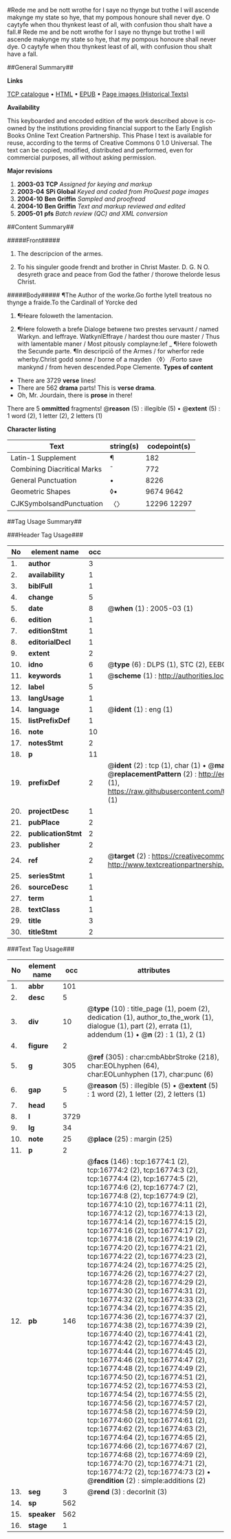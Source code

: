 #Rede me and be nott wrothe for I saye no thynge but trothe I will ascende makynge my state so hye, that my pompous honoure shall never dye. O caytyfe when thou thynkest least of all, with confusion thou shalt have a fall.#
Rede me and be nott wrothe for I saye no thynge but trothe I will ascende makynge my state so hye, that my pompous honoure shall never dye. O caytyfe when thou thynkest least of all, with confusion thou shalt have a fall.

##General Summary##

**Links**

[TCP catalogue](http://www.ota.ox.ac.uk/tcp/)  • 
[HTML](http://tei.it.ox.ac.uk/tcp/Texts-HTML/free/A04/A04489.html)  • 
[EPUB](http://tei.it.ox.ac.uk/tcp/Texts-EPUB/free/A04/A04489.epub) • 
[Page images (Historical Texts)](https://data.historicaltexts.jisc.ac.uk/view?pubId=eebo-99851500e&pageId=eebo-99851500e-16774-1)

**Availability**

This keyboarded and encoded edition of the
	       work described above is co-owned by the institutions
	       providing financial support to the Early English Books
	       Online Text Creation Partnership. This Phase I text is
	       available for reuse, according to the terms of Creative
	       Commons 0 1.0 Universal. The text can be copied,
	       modified, distributed and performed, even for
	       commercial purposes, all without asking permission.

**Major revisions**

1. __2003-03__ __TCP__ *Assigned for keying and markup*
1. __2003-04__ __SPi Global__ *Keyed and coded from ProQuest page images*
1. __2004-10__ __Ben Griffin__ *Sampled and proofread*
1. __2004-10__ __Ben Griffin__ *Text and markup reviewed and edited*
1. __2005-01__ __pfs__ *Batch review (QC) and XML conversion*

##Content Summary##

#####Front#####

1. The descripcion of the armes.

1. To his singuler goode frendt and brother in Christ Master. D. G. N O. desyreth grace and peace from God the father / thorowe thelorde Iesus Christ.

#####Body#####
¶The Author of the worke.Go forthe lytell treatous no thynge a fraide.To the Cardinall of Yorcke ded
1. ¶Heare foloweth the lamentacion.

1. ¶Here foloweth a brefe Dialoge betwene two prestes servaunt / named Warkyn. and Ieffraye.
WatkynIEffraye / hardest thou oure master / Thus with lamentable maner / Most pitously complayne:Ief
    _ ¶Here foloweth the Secunde parte.
¶In descripciō of the Armes / for wherfor rede wherby.Christ godd sonne / borne of a mayden 〈◊〉 /Forto save mankynd / from heven descended.Pope Clemente. 
**Types of content**

  * There are 3729 **verse** lines!
  * There are 562 **drama** parts! This is **verse drama**.
  * Oh, Mr. Jourdain, there is **prose** in there!

There are 5 **ommitted** fragments! 
 @__reason__ (5) : illegible (5)  •  @__extent__ (5) : 1 word (2), 1 letter (2), 2 letters (1)

**Character listing**


|Text|string(s)|codepoint(s)|
|---|---|---|
|Latin-1 Supplement|¶|182|
|Combining             Diacritical Marks|̄|772|
|General Punctuation|•|8226|
|Geometric Shapes|◊▪|9674 9642|
|CJKSymbolsandPunctuation|〈〉|12296 12297|

##Tag Usage Summary##

###Header Tag Usage###

|No|element name|occ|attributes|
|---|---|---|---|
|1.|__author__|3||
|2.|__availability__|1||
|3.|__biblFull__|1||
|4.|__change__|5||
|5.|__date__|8| @__when__ (1) : 2005-03 (1)|
|6.|__edition__|1||
|7.|__editionStmt__|1||
|8.|__editorialDecl__|1||
|9.|__extent__|2||
|10.|__idno__|6| @__type__ (6) : DLPS (1), STC (2), EEBO-CITATION (1), PROQUEST (1), VID (1)|
|11.|__keywords__|1| @__scheme__ (1) : http://authorities.loc.gov/ (1)|
|12.|__label__|5||
|13.|__langUsage__|1||
|14.|__language__|1| @__ident__ (1) : eng (1)|
|15.|__listPrefixDef__|1||
|16.|__note__|10||
|17.|__notesStmt__|2||
|18.|__p__|11||
|19.|__prefixDef__|2| @__ident__ (2) : tcp (1), char (1)  •  @__matchPattern__ (2) : ([0-9\-]+):([0-9IVX]+) (1), (.+) (1)  •  @__replacementPattern__ (2) : http://eebo.chadwyck.com/downloadtiff?vid=$1&page=$2 (1), https://raw.githubusercontent.com/textcreationpartnership/Texts/master/tcpchars.xml#$1 (1)|
|20.|__projectDesc__|1||
|21.|__pubPlace__|2||
|22.|__publicationStmt__|2||
|23.|__publisher__|2||
|24.|__ref__|2| @__target__ (2) : https://creativecommons.org/publicdomain/zero/1.0/ (1), http://www.textcreationpartnership.org/docs/. (1)|
|25.|__seriesStmt__|1||
|26.|__sourceDesc__|1||
|27.|__term__|1||
|28.|__textClass__|1||
|29.|__title__|3||
|30.|__titleStmt__|2||


###Text Tag Usage###

|No|element name|occ|attributes|
|---|---|---|---|
|1.|__abbr__|101||
|2.|__desc__|5||
|3.|__div__|10| @__type__ (10) : title_page (1), poem (2), dedication (1), author_to_the_work (1), dialogue (1), part (2), errata (1), addendum (1)  •  @__n__ (2) : 1 (1), 2 (1)|
|4.|__figure__|2||
|5.|__g__|305| @__ref__ (305) : char:cmbAbbrStroke (218), char:EOLhyphen (64), char:EOLunhyphen (17), char:punc (6)|
|6.|__gap__|5| @__reason__ (5) : illegible (5)  •  @__extent__ (5) : 1 word (2), 1 letter (2), 2 letters (1)|
|7.|__head__|5||
|8.|__l__|3729||
|9.|__lg__|34||
|10.|__note__|25| @__place__ (25) : margin (25)|
|11.|__p__|2||
|12.|__pb__|146| @__facs__ (146) : tcp:16774:1 (2), tcp:16774:2 (2), tcp:16774:3 (2), tcp:16774:4 (2), tcp:16774:5 (2), tcp:16774:6 (2), tcp:16774:7 (2), tcp:16774:8 (2), tcp:16774:9 (2), tcp:16774:10 (2), tcp:16774:11 (2), tcp:16774:12 (2), tcp:16774:13 (2), tcp:16774:14 (2), tcp:16774:15 (2), tcp:16774:16 (2), tcp:16774:17 (2), tcp:16774:18 (2), tcp:16774:19 (2), tcp:16774:20 (2), tcp:16774:21 (2), tcp:16774:22 (2), tcp:16774:23 (2), tcp:16774:24 (2), tcp:16774:25 (2), tcp:16774:26 (2), tcp:16774:27 (2), tcp:16774:28 (2), tcp:16774:29 (2), tcp:16774:30 (2), tcp:16774:31 (2), tcp:16774:32 (2), tcp:16774:33 (2), tcp:16774:34 (2), tcp:16774:35 (2), tcp:16774:36 (2), tcp:16774:37 (2), tcp:16774:38 (2), tcp:16774:39 (2), tcp:16774:40 (2), tcp:16774:41 (2), tcp:16774:42 (2), tcp:16774:43 (2), tcp:16774:44 (2), tcp:16774:45 (2), tcp:16774:46 (2), tcp:16774:47 (2), tcp:16774:48 (2), tcp:16774:49 (2), tcp:16774:50 (2), tcp:16774:51 (2), tcp:16774:52 (2), tcp:16774:53 (2), tcp:16774:54 (2), tcp:16774:55 (2), tcp:16774:56 (2), tcp:16774:57 (2), tcp:16774:58 (2), tcp:16774:59 (2), tcp:16774:60 (2), tcp:16774:61 (2), tcp:16774:62 (2), tcp:16774:63 (2), tcp:16774:64 (2), tcp:16774:65 (2), tcp:16774:66 (2), tcp:16774:67 (2), tcp:16774:68 (2), tcp:16774:69 (2), tcp:16774:70 (2), tcp:16774:71 (2), tcp:16774:72 (2), tcp:16774:73 (2)  •  @__rendition__ (2) : simple:additions (2)|
|13.|__seg__|3| @__rend__ (3) : decorInit (3)|
|14.|__sp__|562||
|15.|__speaker__|562||
|16.|__stage__|1||
